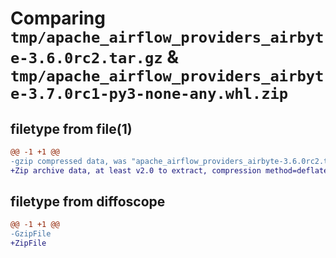 # Comparing `tmp/apache_airflow_providers_airbyte-3.6.0rc2.tar.gz` & `tmp/apache_airflow_providers_airbyte-3.7.0rc1-py3-none-any.whl.zip`

## filetype from file(1)

```diff
@@ -1 +1 @@
-gzip compressed data, was "apache_airflow_providers_airbyte-3.6.0rc2.tar", last modified: Mon Jan 22 08:22:50 2024, max compression
+Zip archive data, at least v2.0 to extract, compression method=deflate
```

## filetype from diffoscope

```diff
@@ -1 +1 @@
-GzipFile
+ZipFile
```


